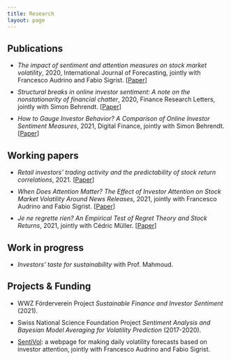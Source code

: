 ```yaml
---
title: Research
layout: page
---
```


<style>
    ul li { margin-bottom: 10px; }
</style>


<h2>Publications</h2>

<ul>
	<li><i>The impact of sentiment and attention measures on stock market volatility</i>, 
		2020, International Journal of Forecasting, jointly with Francesco Audrino and Fabio Sigrist. [<a href="https://doi.org/10.1016/j.ijforecast.2019.05.010">Paper</a>]</li>
	<li><i>Structural breaks in online investor sentiment: A note on the nonstationarity of financial chatter</i>,
		2020,  Finance Research Letters, jointly with Simon Behrendt. [<a href="https://doi.org/10.1016/j.frl.2020.101479">Paper</a>]</li>
	<li><i>How to Gauge Investor Behavior? A Comparison of Online Investor Sentiment Measures</i>,
		2021, Digital Finance, jointly with Simon Behrendt. [<a href="https://link.springer.com/article/10.1007/s42521-021-00038-2">Paper</a>]</li>
</ul>

<h2>Working papers</h2>

<ul>
	<li><i>Retail investors’ trading activity and the predictability of stock return correlations</i>, 
		2021. [<a href="https://ssrn.com/abstract=3709775">Paper</a>]</li>
	<li><i>When Does Attention Matter? The Effect of Investor Attention on Stock Market Volatility Around News Releases</i>, 2021, 
		jointly with Francesco Audrino and Fabio Sigrist. [<a href="https://ssrn.com/abstract=3506720">Paper</a>]</li>
	<li><i>Je ne regrette rien? An Empirical Test of Regret Theory and Stock Returns</i>, 2021, jointly with Cédric Müller. [<a href="https://ssrn.com/abstract=3786835">Paper</a>]</li>
</ul>

<h2>Work in progress</h2>
<ul>
	<li><i>Investors' taste for sustainability</i> with Prof. Mahmoud.</li>
</ul>


<h2>Projects & Funding</h2>

<ul>
	<li>WWZ Förderverein Project <i>Sustainable Finance and Investor Sentiment</i> (2021).</li>
	<li>Swiss National Science Foundation Project <i>Sentiment Analysis and Bayesian Model Averaging for Volatility Prediction</i> (2017-2020).</li>
	<li><a href="http://sentivol.ch/">SentiVol</a>: a webpage for making daily volatility forecasts based on investor attention, jointly with Francesco Audrino and Fabio Sigrist. </li>
</ul>